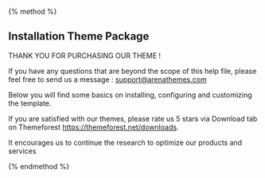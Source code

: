 {% method %}

## Installation Theme Package
THANK YOU FOR PURCHASING OUR THEME !

If you have any questions that are beyond the scope of this help file, please feel free to send us a message : <a href="mailto:support@arenathemes.com">support@arenathemes.com</a>

Below you will find some basics on installing, configuring and customizing the template.

If you are satisfied with our themes, please rate us 5 stars via Download tab on Themeforest https://themeforest.net/downloads. 

It encourages us to continue the research to optimize our products and services

{% endmethod %}



